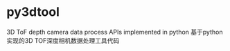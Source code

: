 # py3dtool
3D ToF depth camera data process APIs implemented in python
基于python实现的3D TOF深度相机数据处理工具代码
